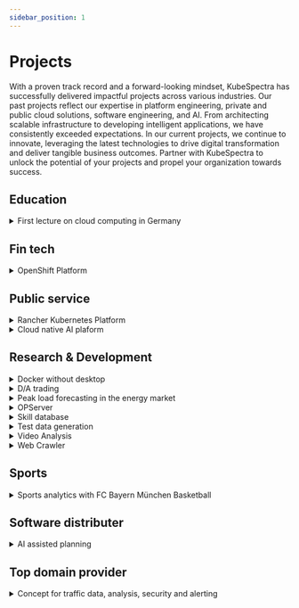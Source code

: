 ```yaml
---
sidebar_position: 1
---
```

# Projects

With a proven track record and a forward-looking mindset, KubeSpectra has successfully delivered impactful projects across various industries. Our past projects reflect our expertise in platform engineering, private and public cloud solutions, software engineering, and AI. From architecting scalable infrastructure to developing intelligent applications, we have consistently exceeded expectations. In our current projects, we continue to innovate, leveraging the latest technologies to drive digital transformation and deliver tangible business outcomes. Partner with KubeSpectra to unlock the potential of your projects and propel your organization towards success.

## Education
<details style={{backgroundColor:"#31319630", border: "1px solid #313196", color:"white"}}>
  <summary>First lecture on cloud computing in Germany</summary>
  <div>
    <div>We created the first lecture on Cloud Native Comuting in Germany. <a style={{color:"#6CA8B7"}} href="../blog/lecture">Read more</a></div>
  </div>
</details>

## Fin tech
<details style={{backgroundColor:"#31319630", border: "1px solid #313196", color:"white"}}>
  <summary>OpenShift Platform</summary>
  <div>
    <div>This is a platform.</div>
  </div>
</details>

## Public service
<details style={{backgroundColor:"#31319630", border: "1px solid #313196", color:"white"}}>
  <summary>Rancher Kubernetes Platform</summary>
  <div>
    <div>Rancher.</div>
  </div>
</details>

<details style={{backgroundColor:"#31319630", border: "1px solid #313196", color:"white"}}>
  <summary>Cloud native AI plaform</summary>
  <div>
    <div>We need more platforms.</div>
  </div>
</details>

## Research & Development
<details style={{backgroundColor:"#31319630", border: "1px solid #313196", color:"white"}}>
  <summary>Docker without desktop</summary>
  <div>
    <div>Docker Desktop becomes commercial, we show you a free alternative - Docker in Windows Subsystem for Linux (WSL).
    Docker's free products are used by millions of developers to build, publish and run applications - in data centers, the public cloud or with Docker Desktop on the local PC. 
    55% of developers use Docker every day at work. <a style={{color:"#6CA8B7"}} href="../blog/docker-in-wsl">Read more</a></div>
  </div>
</details>

<details style={{backgroundColor:"#31319630", border: "1px solid #313196", color:"white"}}>
  <summary>D/A trading</summary>
  <div>
    <div>Data-driven trading recommendations in D/A power trading. This is based on market data that is analyzed using state-of-the-art AI algorithms. From this, forecasts are calculated and made available via online dashboard or messaging system. With these recommendations your trading performance increases and at the same time it reduces the time for market observations.</div>
  </div>
</details>

<details style={{backgroundColor:"#31319630", border: "1px solid #313196", color:"white"}}>
  <summary>Peak load forecasting in the energy market</summary>
  <div>
    <div><p>Load peaks occur in many networked systems, such as data centers, logistics or power grids. In the case of internal power grids, load peaks result in disproportionately high costs, since either excess capacities have to be maintained or services have to be purchased externally.
    Using AI-based methods, energy load peaks (which cost a lot of money) are automatically predicted and intercepted via adapted production control. This is done by machine learning, which is used to create transparency about the max. daily load withdrawals. The fine control (management) of the decisive energy consumers can thus be optimized.</p>
    <p><b>Conclusion:</b> Especially medium-sized industrial companies can significantly reduce their energy costs with this lightweight AI solution - quickly, easily and safely.</p>
    </div>
  </div>
</details>

<details style={{backgroundColor:"#31319630", border: "1px solid #313196", color:"white"}}>
  <summary>OPServer</summary>
  <div>
    <div>We developed this on. See more on our blog.</div>
  </div>
</details>

<details style={{backgroundColor:"#31319630", border: "1px solid #313196", color:"white"}}>
  <summary>Skill database</summary>
  <div>
    <div>A web application where users can enter their technical skills. This information is sent from the frontend to the backend and from there to the graph database "Neo4j". Afterwards, the aggregated data/user information can be viewed in the Shopify format. The goal of this application is to be able to assign suitable employees to projects/project tenders as quickly as possible and to have contact persons for individual technologies.</div>
  </div>
</details>

<details style={{backgroundColor:"#31319630", border: "1px solid #313196", color:"white"}}>
  <summary>Test data generation</summary>
  <div>
    <div>Before new applications go into production, data-driven tests are essential to ensure the quality of software and applications. For these tesings we have built a test data generator. <a style={{color:"#6CA8B7"}} href="../blog/testdata">Read more</a></div>
  </div>
</details>

<details style={{backgroundColor:"#31319630", border: "1px solid #313196", color:"white"}}>
  <summary>Video Analysis</summary>
  <div>
    <div>Development of an AI system that uses a neural network (ssd-mobilenet-v2) to analyze the video feed of a camera and extract characteristics such as number of people, direction of movement, clothing, etc. These characteristics are further processed by a subsequent cloud system. These characteristics are further processed, aggregated and visually displayed by a subsequent cloud system.</div>
  </div>
</details>

<details style={{backgroundColor:"#31319630", border: "1px solid #313196", color:"white"}}>
  <summary>Web Crawler</summary>
  <div>
    <div>WebCrawlers are a simple, effective and inexpensive way to search websites for specific information and make it available in compressed form. The programs are thus ideally suited to perform 
    repetitive tasks. <a style={{color:"#6CA8B7"}} href="../blog/webcrawler">Read more</a></div>
  </div>
</details>

## Sports
<details style={{backgroundColor:"#31319630", border: "1px solid #313196", color:"white"}}>
  <summary>Sports analytics with FC Bayern München Basketball</summary>
  <div>
    <div>Unlike other sports, basketball has been using statistical analysis for decades to improve game, player and team coordination. We have further developed these approaches together with a top 
    professional club and by using advanced analytics. <a style={{color:"#6CA8B7"}} href="https://infologistix.de/sports-analytics/">Read more</a></div>
  </div>
</details>

## Software distributer
<details style={{backgroundColor:"#31319630", border: "1px solid #313196", color:"white"}}>
  <summary>AI assisted planning</summary>
  <div>
    <div>Development of an (AI-based) "intelligent assistance function" to complement existing planning software for industrial applications.
      With the currently used planning software, the user has to set a fixed set of parameters and can then, through manual, iterative changes, achieve a result. This "trial & error" approach is to be supplemented/replaced by an automatic optimization tool.</div>
  </div>
</details>

## Top domain provider
<details style={{backgroundColor:"#31319630", border: "1px solid #313196", color:"white"}}>
  <summary>Concept for traffic data, analysis, security and alerting</summary>
  <div>
    <div>We created a concept.</div>
  </div>
</details>